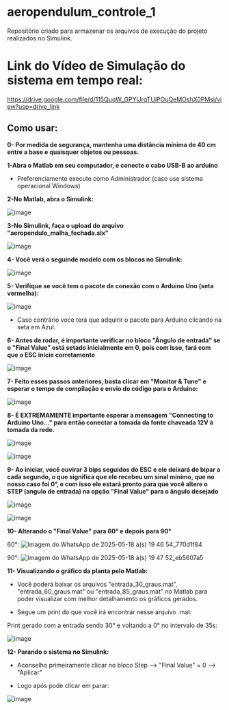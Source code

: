 # aeropendulum_controle_1
Repositório criado para armazenar os arquivos de execução do projeto realizados no Simulink.

# Link do Vídeo de Simulação do sistema em tempo real:

https://drive.google.com/file/d/115QuqW_GPYlJrqTUiPOuQeMOshX0PMsi/view?usp=drive_link

## Como usar:

**0- Por medida de segurança, mantenha uma distância mínima de 40 cm entre a base e quaisquer objetos ou pessoas.**


**1-Abra o Matlab em seu computador, e conecte o cabo USB-B ao arduino**
- Preferenciamente execute como Administrador (caso use sistema operacional Windows)
  

**2-No Matlab, abra o Simulink:**

![image](https://github.com/user-attachments/assets/b6787cd7-42f3-4611-b1b6-e428fc09ace1)


**3-No Simulink, faça o upload do arquivo "aeropendulo_malha_fechada.slx"**

![image](https://github.com/user-attachments/assets/652aaac1-3e76-4f1a-98bf-8cd8366cb57d)



**4- Você verá o seguinde modelo com os blocos no Simulink:**

![image](https://github.com/user-attachments/assets/9d1ee070-7154-4a24-90e3-a85dd35aa998)



**5- Verifique se você tem o pacote de conexão com o Arduino Uno (seta vermelha):**

![image](https://github.com/user-attachments/assets/d68937c7-dcdb-48f2-a5a5-29529534cd2d)

- Caso contrário voce terá que adquirir o pacote para Arduino clicando na seta em Azul.
  


**6- Antes de rodar, é importante verificar no bloco "Ângulo de entrada" se o "Final Value" está setado inicialmente em 0,
pois com isso, fará com que o ESC inicie corretamente**

![image](https://github.com/user-attachments/assets/e9b08f13-77ab-4235-9ea7-16ccb1130f73)




**7- Feito esses passos anteriores, basta clicar em "Monitor & Tune" e esperar o tempo de compilação e envio do código para o Arduino:**

![image](https://github.com/user-attachments/assets/f4f90aed-b70d-43ac-bc7f-93605aa530cb)




**8- É EXTREMAMENTE importante esperar a mensagem "Connecting to Arduino Uno..." para então conectar a tomada da fonte chaveada 12V à tomada da rede.**

![image](https://github.com/user-attachments/assets/a88fd9a8-fd4e-458f-a292-4ce75ca38916)


![image](https://github.com/user-attachments/assets/2b765c1b-cdfa-4218-9461-27a0f5419165)




**9- Ao iniciar, você ouvirar 3 bips seguidos do ESC e ele deixará de bipar a cada segundo, o que significa que ele recebeu um sinal mínimo, 
que no nosso caso foi 0°, e com isso ele estará pronto para que você altere o STEP (angulo de entrada) na opção "Final Value" para o ângulo desejado**

![image](https://github.com/user-attachments/assets/99cf7b9c-6c89-4621-a52d-c34651f132cd)


![image](https://github.com/user-attachments/assets/fa3f6b34-ef4a-4aec-ab66-9bb879e31fdb)




**10- Alterando o "Final Value" para 60° e depois para 90°**

60°:
![Imagem do WhatsApp de 2025-05-18 à(s) 19 46 54_770d1f84](https://github.com/user-attachments/assets/6eee18c4-b75f-4e20-ae07-b9181b243d67)

90°:
![Imagem do WhatsApp de 2025-05-18 à(s) 19 47 52_eb5607a5](https://github.com/user-attachments/assets/36993d97-8f25-4591-ba66-21253585accf)



**11- Visualizando o gráfico da planta pelo Matlab:**
- Você poderá baixar os arquivos "entrada_30_graus.mat", "entrada_60_graus.mat" ou "entrada_85_graus.mat"
no Matlab para poder visualizar com melhor detalhamento os gráficos gerados.

- Segue um print do que você irá encontrar nesse arquivo .mat:

Print gerado com a entrada sendo 30° e voltando a 0° no intervalo de 35s:

![image](https://github.com/user-attachments/assets/edc59c79-7424-484f-87da-a0b351e1874b)




**12- Parando o sistema no Simulink:**
- Aconselho primeiramente clicar no bloco Step --> "Final Value" = 0 --> "Aplicar"

- Logo após pode clicar em parar:

![image](https://github.com/user-attachments/assets/19f9164f-e501-463d-a8fb-0d9f9e954da8)






